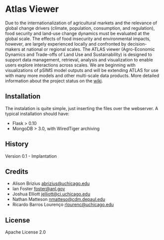 # Atlas Viewer

Due to the internationalization of agricultural markets and the relevance of global change drivers (climate, population, consumption, and regulation), food security and land-use change dynamics must be evaluated at the global scale. The effects of food insecurity and environmental impacts, however, are largely experienced locally and confronted by decision-makers at national or regional scales. The ATLAS viewer (Agro-Economic Dynamics and Trade-offs of Land Use and Sustainability) is designed to support data management, retrieval, analysis and visualization to enable users explore interactions across scales. We are beginning with visualizations of pSIMS model outputs and will be extending ATLAS for use with many more models and other multi-scale data products. More detailed information about the project status on the [wiki](https://github.com/RDCEP/atlas-viewer/wiki).

## Installation

The instalation is quite simple, just inserting the files over the webserver.
A typical installation should have:
- Flask > 0.10
- MongoDB > 3.0, with WiredTiger archiving

## History

Version 0.1 - Implantation

## Credits
* Alison Brizius <abrizius@uchicago.edu>
* Ian Foster <foster@anl.gov>
* Joshua Elliott <jelliott@ci.uchicago.edu>
* Nathan Matteson <nmatteso@cdm.depaul.edu>
* Ricardo Barros Lourenço <rlourenc@uchicago.edu>


## License

Apache License 2.0
